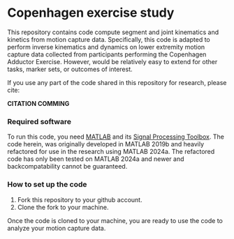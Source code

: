 # Copenhagen exercise study
This repository contains code compute segment and joint kinematics and kinetics from motion capture data. Specifically, this code is adapted to perform
inverse kinematics and dynamics on lower extremity motion capture data collected from participants performing the Copenhagen Adductor Exercise. However,
would be relatively easy to extend for other tasks, marker sets, or outcomes of interest. 

If you use any part of the code shared in this repository for research, please cite: 

**CITATION COMMING** 

### Required software
To run this code, you need [MATLAB](https://www.mathworks.com/products/matlab.html) and its [Signal Processing Toolbox](https://www.mathworks.com/products/signal.html). The code herein, was originally developed in MATLAB 2019b and heavily refactored for use in the research using MATLAB 2024a. The refactored code has only been tested on MATLAB 2024a and newer and backcompatability cannot be guaranteed. 

### How to set up the code
1. Fork this repository to your github account.
2. Clone the fork to your machine. 

Once the code is cloned to your machine, you are ready to use the code to analyze your motion capture data.

###
